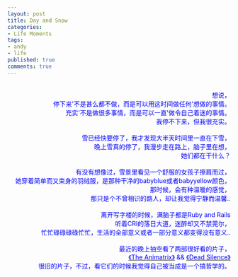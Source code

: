 ```yaml
---
layout: post
title: Day and Snow
categories:
- Life Moments
tags:
- andy
- life
published: true
comments: true
---
```

<p><p align="right"><font color="#0000ff"> <br />想说，<br />停下来'不是甚么都不做，而是可以用这时间做任何'想做的事情。<br />充实'不是做很多事情，而是可以一直'做令自己着迷的事情。<br />我停不下来，但我很充实。<br /><br />雪已经快要停了，我才发现大半天时间里一直在下雪，<br />晚上雪真的停了，我漫步走在路上，脑子里在想，<br />她们都在干什么？<br /><br />有没有想像过，雪景里看见一个舒服的女孩子擦肩而过，<br />她穿着简单而又束身的羽绒服，是那种干净的babyblue或者babyyellow颜色，<br />那时候，会有种温暖的感觉，<br />那只是个不曾相识的路人，却让我觉得宁静而温馨..<br /><br />离开写字楼的时候，满脑子都是Ruby and Rails<br />听着CRI的落日大道，迷醉却又不禁莞尔，<br />忙忙碌碌碌碌忙忙，生活的全部意义或者一部分意义都变得没有意义..<br /><br />最近的晚上抽空看了两部很好看的片子，<br /></font><a href="http://www.douban.com/subject/1292347/" target="_blank"><font color="#0000ff">《The Animatrix》</font></a><font color="#0000ff"> &amp;&amp; </font><a href="http://www.douban.com/subject/1895120/" target="_blank"><font color="#0000ff">《Dead Silence》</font></a><br /><font color="#0000ff">很旧的片子，不过，看它们的时候我觉得自己被当成是一个搞哲学的。</font><br /> <br /><br /></p></p>

